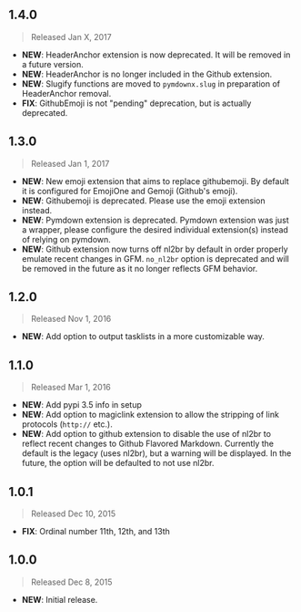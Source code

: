 ## 1.4.0
> Released Jan X, 2017

- **NEW**: HeaderAnchor extension is now deprecated.  It will be removed in a future version.
- **NEW**: HeaderAnchor is no longer included in the Github extension.
- **NEW**: Slugify functions are moved to `pymdownx.slug` in preparation of HeaderAnchor removal.
- **FIX**: GithubEmoji is not "pending" deprecation, but is actually deprecated.

## 1.3.0
> Released Jan 1, 2017

- **NEW**: New emoji extension that aims to replace githubemoji.  By default it is configured for EmojiOne and Gemoji (Github's emoji).
- **NEW**: Githubemoji is deprecated. Please use the emoji extension instead.
- **NEW**: Pymdown extension is deprecated.  Pymdown extension was just a wrapper, please configure the desired individual extension(s) instead of relying on pymdown.
- **NEW**: Github extension now turns off nl2br by default in order properly emulate recent changes in GFM.  `no_nl2br` option is deprecated and will be removed in the future as it no longer reflects GFM behavior.

## 1.2.0
> Released Nov 1, 2016

- **NEW**: Add option to output tasklists in a more customizable way.

## 1.1.0
> Released Mar 1, 2016

- **NEW**: Add pypi 3.5 info in setup
- **NEW**: Add option to magiclink extension to allow the stripping of link protocols (`http://` etc.).
- **NEW**: Add option to github extension to disable the use of nl2br to reflect recent changes to Github Flavored Markdown.  Currently the default is the legacy (uses nl2br), but a warning will be displayed.  In the future, the option will be defaulted to not use nl2br.


## 1.0.1
> Released Dec 10, 2015

- **FIX**: Ordinal number 11th, 12th, and 13th

## 1.0.0
> Released Dec 8, 2015

- **NEW**: Initial release.
